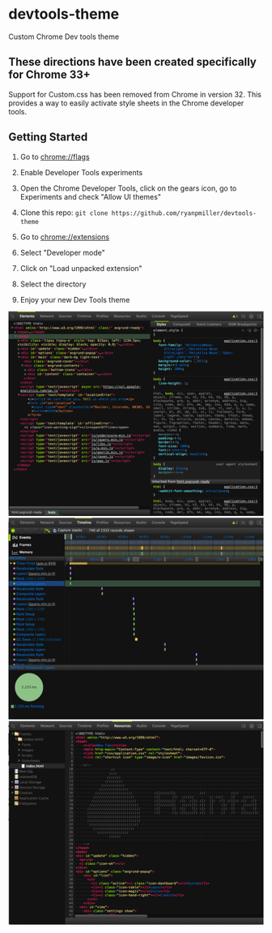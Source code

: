 devtools-theme
==============

Custom Chrome Dev tools theme

## These directions have been created specifically for Chrome 33+

Support for Custom.css has been removed from Chrome in version 32.
This provides a way to easily activate style sheets in the Chrome developer tools.

## Getting Started

1. Go to <a href="chrome://flags">chrome://flags</a>

2. Enable Developer Tools experiments

3. Open the Chrome Developer Tools, click on the gears icon, go to Experiments and check "Allow UI themes"

4. Clone this repo: `git clone https://github.com/ryanpmiller/devtools-theme`

5. Go to <a href="chrome://extensions">chrome://extensions</a>

6. Select "Developer mode"

7. Click on "Load unpacked extension"

8. Select the directory

9. Enjoy your new Dev Tools theme

![Alt text](/screenshot/elements.png "Elements tab Theme Screenshot")
![Alt text](/screenshot/profiles.png "Profiles tab Theme Screenshot")
![Alt text](/screenshot/resources.png "Resources tab Theme Screenshot")


